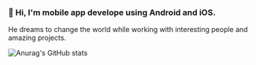 ### 👋 Hi, I'm mobile app develope using Android and iOS.
He dreams to change the world while working with interesting people and amazing projects.

![Anurag's GitHub stats](https://github-readme-stats.vercel.app/api?username=tjdwjdgus99&show_icons=true&theme=radical)
